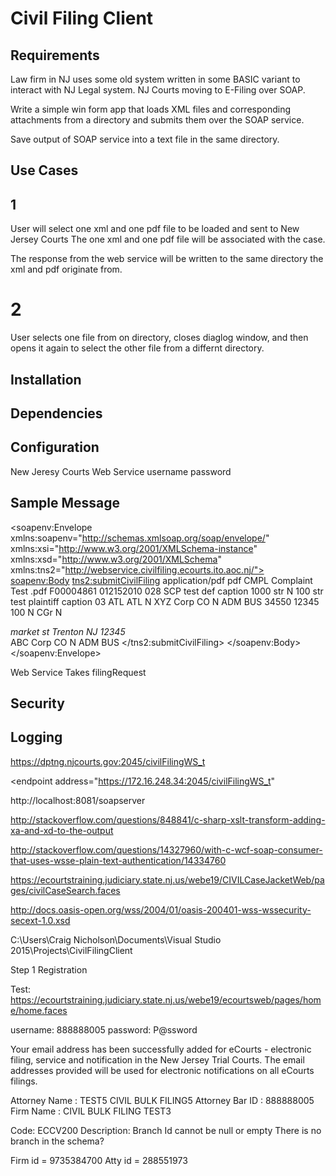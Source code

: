 # Civil Filing Client

Requirements
------------
Law firm in NJ uses some old system written in some BASIC variant to interact with NJ Legal system.
NJ Courts moving to E-Filing over SOAP.

Write a simple win form app that loads XML files and corresponding attachments 
from a directory and submits them over the SOAP service.  

Save output of SOAP service into a text file in the same directory.

Use Cases
------------

## 1
User will select one xml and one pdf file to be loaded and sent to New Jersey Courts
The one xml and one pdf file will be associated with the case.

The response from the web service will be written to the same directory the xml and pdf
originate from.

# 2 
User selects one file from on directory, closes diaglog window, and then opens it again
to select the other file from a differnt directory.




Installation
------------

Dependencies
------------

Configuration
------------
New Jeresy Courts Web Service
username
password


Sample Message
--------------


<soapenv:Envelope xmlns:soapenv="http://schemas.xmlsoap.org/soap/envelope/" 
                  xmlns:xsi="http://www.w3.org/2001/XMLSchema-instance" 
                  xmlns:xsd="http://www.w3.org/2001/XMLSchema" 
                  xmlns:tns2="http://webservice.civilfiling.ecourts.ito.aoc.nj/">
  <soapenv:Body>
    <tns2:submitCivilFiling>
      <arg0>
        <bulkFilingPacket>
          <attachmentList>
            <contentType>application/pdf</contentType>
            <docType>pdf</docType>
            <documentCode>CMPL</documentCode>
            <documentDescription>Complaint</documentDescription>
            <documentName>Test</documentName>
            <extention>.pdf</extention>
          </attachmentList>
          <attorneyFirmId>F00004861</attorneyFirmId>
          <attorneyId>012152010</attorneyId>
          <civilCase>
            <caseAction>028</caseAction>
            <courtSection>SCP</courtSection>
            <defendantCaption>test def caption</defendantCaption>
            <demandAmount>1000</demandAmount>
            <docketDetailsForOtherCourt>str</docketDetailsForOtherCourt>
            <juryDemand>N</juryDemand>
            <lawFirmCaseId>100</lawFirmCaseId>
            <otherCourtActions>str</otherCourtActions>
            <plaintiffCaption>test plaintiff caption</plaintiffCaption>
            <serviceMethod>03</serviceMethod>
            <venue>ATL</venue>
            <venueOfIncident>ATL</venueOfIncident>
          </civilCase>
          <defendantList>
            <adaAccommodationInd>N</adaAccommodationInd>
            <corporationName>XYZ Corp</corporationName>
            <corporationType>CO</corporationType>
            <interpreterInd>N</interpreterInd>
            <partyAffiliation>ADM</partyAffiliation>
            <partyDescription>BUS</partyDescription>
          </defendantList>
          <fee>
            <accountNumber>34550</accountNumber>
            <attorneyClientRefNumber>12345</attorneyClientRefNumber>
            <attorneyFee>100</attorneyFee>
            <feeExempt>N</feeExempt>
            <paymentType>CGr</paymentType>
          </fee>
          <plaintiffList>
            <adaAccommodationInd>N</adaAccommodationInd>
            <address>
              <addressLine1>market st</addressLine1>
              <city>Trenton</city>
              <stateCode>NJ</stateCode>
              <zipCode>12345</zipCode>
            </address>
            <corporationName>ABC Corp</corporationName>
            <corporationType>CO</corporationType>
            <interpreterInd>N</interpreterInd>
            <partyAffiliation>ADM</partyAffiliation>
            <partyDescription>BUS</partyDescription>
          </plaintiffList>
        </bulkFilingPacket>
      </arg0>
    </tns2:submitCivilFiling>
  </soapenv:Body>
</soapenv:Envelope>


Web Service Takes
filingRequest


Security 
------------

Logging
------------


https://dptng.njcourts.gov:2045/civilFilingWS_t

<endpoint address="https://172.16.248.34:2045/civilFilingWS_t"

http://localhost:8081/soapserver

http://stackoverflow.com/questions/848841/c-sharp-xslt-transform-adding-xa-and-xd-to-the-output

http://stackoverflow.com/questions/14327960/with-c-wcf-soap-consumer-that-uses-wsse-plain-text-authentication/14334760

https://ecourtstraining.judiciary.state.nj.us/webe19/CIVILCaseJacketWeb/pages/civilCaseSearch.faces

http://docs.oasis-open.org/wss/2004/01/oasis-200401-wss-wssecurity-secext-1.0.xsd


C:\Users\Craig Nicholson\Documents\Visual Studio 2015\Projects\CivilFilingClient


Step 1 Registration

Test: https://ecourtstraining.judiciary.state.nj.us/webe19/ecourtsweb/pages/home/home.faces 

username: 888888005
password: P@ssword

Your email address has been successfully added for eCourts - electronic filing, service and notification in the New Jersey Trial Courts. The email addresses provided will be used for electronic notifications on all eCourts filings.

Attorney Name :	TEST5 CIVIL BULK FILING5
Attorney Bar ID :	888888005
Firm Name :	CIVIL BULK FILING TEST3

Code: ECCV200 Description: Branch Id cannot be null or empty
There is no branch in the schema?

Firm id = 9735384700
Atty id = 288551973

